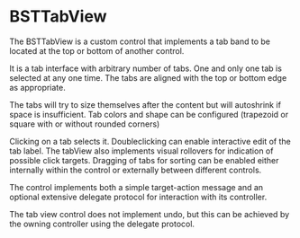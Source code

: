 # BSTTabView

The BSTTabView is a custom control that implements a tab band to be located at
the top or bottom of another control.

It is a tab interface with arbitrary number of tabs. One and only one tab is
selected at any one time. The tabs are aligned with the top or bottom edge as
appropriate. 

The tabs will try to size themselves after the content but will autoshrink if
space is insufficient. Tab colors and shape can be configured (trapezoid or 
square with or without rounded corners) 

Clicking on a tab selects it. Doubleclicking can enable interactive edit of the
tab label. The tabView also implements visual rollovers for indication of possible 
click targets. Dragging of tabs for sorting can be enabled either internally
within the control or externally between different controls.  

The control implements both a simple target-action message and an optional 
extensive delegate protocol for interaction with its controller. 

The tab view control does not implement undo, but this can be achieved by 
the owning controller using the delegate protocol. 